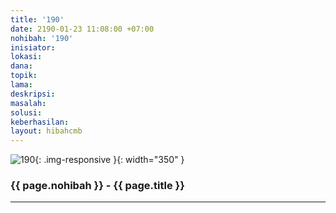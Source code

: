 ```yaml
---
title: '190'
date: 2190-01-23 11:08:00 +07:00
nohibah: '190'
inisiator: 
lokasi: 
dana: 
topik: 
lama: 
deskripsi: 
masalah: 
solusi: 
keberhasilan: 
layout: hibahcmb
---
```


![190](/static/img/hibahcmb/190.png){: .img-responsive }{: width="350" }

### {{ page.nohibah }} - {{ page.title }}

---
